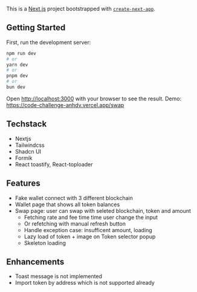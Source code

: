 This is a [Next.js](https://nextjs.org) project bootstrapped with [`create-next-app`](https://nextjs.org/docs/app/api-reference/cli/create-next-app).

## Getting Started

First, run the development server:

```bash
npm run dev
# or
yarn dev
# or
pnpm dev
# or
bun dev
```

Open [http://localhost:3000](http://localhost:3000) with your browser to see the result.
Demo: https://code-challenge-anhdv.vercel.app/swap

## Techstack
- Nextjs
- Tailwindcss
- Shadcn UI
- Formik
- React toastify, React-toploader

## Features
- Fake wallet connect with 3 different blockchain
- Wallet page that shows all token balances
- Swap page: user can swap with seleted blockchain, token and amount
  - Fetching rate and fee time time user change the input
  - Or refetching with manual refresh button
  - Handle exception case: insufficent amount, loading
  - Lazy load of token + image on Token selector popup
  - Skeleton loading

## Enhancements
- Toast message is not implemented
- Import token by address which is not supported already


